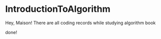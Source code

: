 # IntroductionToAlgorithm
Hey, Maison! There are all coding records while studying algorithm book

done!
